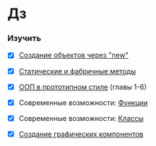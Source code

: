 # Дз

### Изучить

- [x] [Создание объектов через "new"](https://learn.javascript.ru/constructor-new)
- [x] [Статические и фабричные методы](https://learn.javascript.ru/static-properties-and-methods)
- [x] [ООП в прототипном стиле](https://learn.javascript.ru/prototypes)  (главы 1-6)
- [x] Современные возможности: [Функции](https://learn.javascript.ru/es-function)
- [x] Современные возможности: [Классы](https://learn.javascript.ru/es-class)
- [x] [Создание графических компонентов](https://learn.javascript.ru/widgets)
 